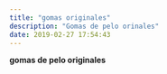 ```yaml
---
title: "gomas originales"
description: "Gomas de pelo orinales"
date: 2019-02-27 17:54:43
---
```


**gomas de pelo originales** 

